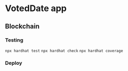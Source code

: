 # VotedDate app
## Blockchain
### Testing
```npx hardhat test```
```npx hardhat check```
```npx hardhat coverage```

### Deploy